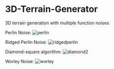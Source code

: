 # 3D-Terrain-Generator
 3D terrain generation with multiple function noises
 
Perlin Noise:
![perlin](https://user-images.githubusercontent.com/105114750/203413494-4a2103b1-441b-400c-838a-937770f5d801.JPG)

Ridged Perlin Noise:
![ridgedperlin](https://user-images.githubusercontent.com/105114750/203413541-83d095bf-ac76-4dec-93a5-d927d6e7ba86.JPG)

Diamond-square algorithm:
![diamond2](https://user-images.githubusercontent.com/105114750/203413621-fb93e3b2-13ce-442f-a3e0-a6fe9379e157.JPG)

Worley Noise:
![worley](https://user-images.githubusercontent.com/105114750/203413669-b5da88be-df01-4b70-8f29-9dde23fe4a91.JPG)
